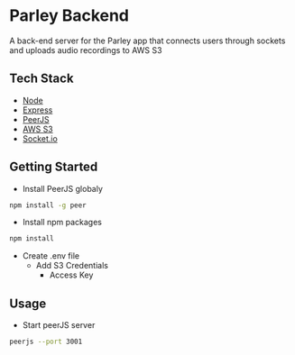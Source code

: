 # Parley Backend
A back-end server for the Parley app that connects users through sockets and uploads audio recordings to AWS S3

## Tech Stack

- [Node](https://nodejs.org/en/)
- [Express](https://expressjs.com/)
- [PeerJS](https://peerjs.com/)
- [AWS S3](https://aws.amazon.com/s3/)
- [Socket.io](https://socket.io/)

## Getting Started

* Install PeerJS globaly
``` sh 
npm install -g peer
```
* Install npm packages
``` sh 
npm install
```
* Create .env file
  * Add S3 Credentials
    * Access Key


## Usage

* Start peerJS server
``` sh 
peerjs --port 3001
```



